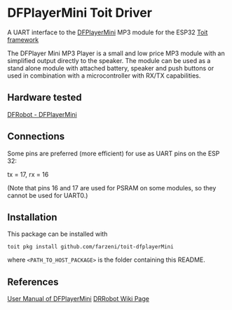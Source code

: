 # DFPlayerMini Toit Driver

A UART interface to the [DFPlayerMini](https://wiki.dfrobot.com/DFPlayer_Mini_SKU_DFR0299#target_6) MP3 module for the ESP32 [Toit framework](https://toit.io/)

The DFPlayer Mini MP3 Player is a small and low price MP3 module with an simplified output directly to the speaker. The module can be used as a stand alone module with attached battery, speaker and push buttons or used in combination with a microcontroller with RX/TX capabilities.

## Hardware tested

[DFRobot - DFPlayerMini](https://www.dfrobot.com/product-1121.html)  

## Connections

Some pins are preferred (more efficient) for use as UART pins on the ESP 32:

tx = 17, rx = 16

(Note that pins 16 and 17 are used for PSRAM on some modules, so they cannot be used for UART0.)

## Installation

This package can be installed with

```
toit pkg install github.com/farzeni/toit-dfplayerMini
```

where `<PATH_TO_HOST_PACKAGE>` is the folder containing this README.

## References

[User Manual of DFPlayerMini](https://github.com/Arduinolibrary/DFPlayer_Mini_mp3/raw/master/DFPlayer%20Mini%20Manual.pdf)
[DRRobot Wiki Page](https://wiki.dfrobot.com/DFPlayer_Mini_SKU_DFR0299#target_6)
